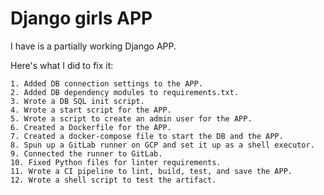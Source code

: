 # Django girls APP

I have is a partially working Django APP.

Here's what I did to fix it:

    1. Added DB connection settings to the APP.
    2. Added DB dependency modules to requirements.txt.
    3. Wrote a DB SQL init script.
    4. Wrote a start script for the APP.
    5. Wrote a script to create an admin user for the APP.
    6. Created a Dockerfile for the APP.
    7. Created a docker-compose file to start the DB and the APP.
    8. Spun up a GitLab runner on GCP and set it up as a shell executor.
    9. Connected the runner to GitLab.
    10. Fixed Python files for linter requirements.
    11. Wrote a CI pipeline to lint, build, test, and save the APP.
    12. Wrote a shell script to test the artifact.